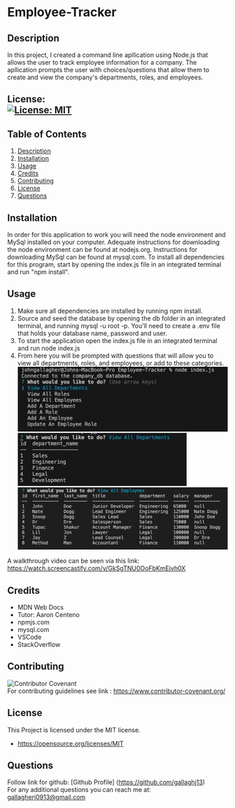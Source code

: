# Employee-Tracker

## Description

In this project, I created a command line apllication using Node.js that allows the user to track employee information for a company. The apllication prompts the user with choices/questions that allow them to create and view the company's departments, roles, and employees.

## License: <br />[![License: MIT](https://img.shields.io/badge/License-MIT-yellow.svg)](https://opensource.org/licenses/MIT)

## Table of Contents
1. [Description](#description)
2. [Installation](#installation)
3. [Usage](#usage)
4. [Credits](#credits)
5. [Contributing](#contributing)
6. [License](#license)
7. [Questions](#questions)

## Installation

In order for this application to work you will need the node environment and MySql installed on your computer. Adequate instructions for downloading the node environment can be found at nodejs.org. Instructions for downloading MySql can be found at mysql.com. To install all dependencies for this program, start by opening the index.js file in an integrated terminal and run "npm install".

## Usage
1. Make sure all dependencies are installed by running npm install.
2. Source and seed the database by opening the db folder in an integrated terminal, and running mysql -u root -p. You'll need to create a .env file that holds your database name, password and user.
3. To start the application open the index.js file in an integrated terminal and run node index.js
4. From here you will be prompted with questions that will allow you to view all departments, roles, and employees, or add to these categories.
![alt-text](./images/Photo1.png) <br />
![alt-text](./images/Photo2.png) <br />
![alt-text](./images/Photo3.png)

A walkthrough video can be seen via this link: https://watch.screencastify.com/v/GkSgTNU0OoFbKmEivh0X

## Credits

- MDN Web Docs
- Tutor: Aaron Centeno
- npmjs.com
- mysql.com
- VSCode
- StackOverflow

## Contributing

![Contributor Covenant](https://img.shields.io/badge/Contributor%20Covenant-2.1-4baaaa.svg) <br />
For contributing guidelines see link : https://www.contributor-covenant.org/


## License 
This Project is licensed under the MIT license.

* https://opensource.org/licenses/MIT

## Questions

Follow link for github: [Github Profile] (https://github.com/gallaghj13) <br />
For any additional questions you can reach me at: gallagherj0913@gmail.com